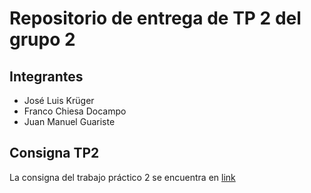 # Repositorio de entrega de TP 2 del grupo 2

## Integrantes

- José Luis Krüger
- Franco Chiesa Docampo
- Juan Manuel Guariste

## Consigna TP2

La consigna del trabajo práctico 2 se encuentra en [link](https://docs.google.com/document/d/1KQhBwUzqrjm5CotFv7kWWn0KHQ8jBhLotwkvgrg0q_s/edit?tab=t.0#heading=h.8jl34vsv9f2z)